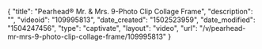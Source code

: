 {
    "title": "Pearhead&reg; Mr. &amp; Mrs. 9-Photo Clip Collage Frame",
    "description": "",
    "videoid": "109995813",
    "date_created": "1502523959",
    "date_modified": "1504247456",
    "type": "captivate",
    "layout": "video",
    "url": "\/v\/pearhead-mr-mrs-9-photo-clip-collage-frame\/109995813"
}